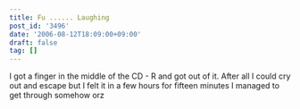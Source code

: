 ```yaml
---
title: Fu ...... Laughing
post_id: '3496'
date: '2006-08-12T18:09:00+09:00'
draft: false
tag: []
---
```


I got a finger in the middle of the CD - R and got out of it. After all I could cry out and escape but I felt it in a few hours for fifteen minutes I managed to get through somehow orz